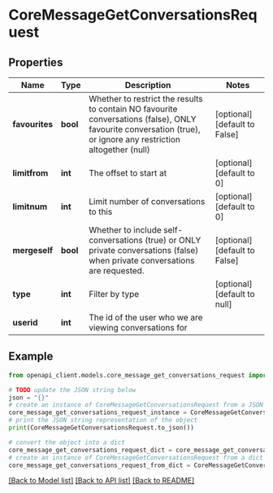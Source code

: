 # CoreMessageGetConversationsRequest


## Properties

Name | Type | Description | Notes
------------ | ------------- | ------------- | -------------
**favourites** | **bool** | Whether to restrict the results to contain NO favourite                 conversations (false), ONLY favourite conversation (true), or ignore any restriction altogether (null) | [optional] [default to False]
**limitfrom** | **int** | The offset to start at | [optional] [default to 0]
**limitnum** | **int** | Limit number of conversations to this | [optional] [default to 0]
**mergeself** | **bool** | Whether to include self-conversations (true) or ONLY private                     conversations (false) when private conversations are requested. | [optional] [default to False]
**type** | **int** | Filter by type | [optional] [default to null]
**userid** | **int** | The id of the user who we are viewing conversations for | 

## Example

```python
from openapi_client.models.core_message_get_conversations_request import CoreMessageGetConversationsRequest

# TODO update the JSON string below
json = "{}"
# create an instance of CoreMessageGetConversationsRequest from a JSON string
core_message_get_conversations_request_instance = CoreMessageGetConversationsRequest.from_json(json)
# print the JSON string representation of the object
print(CoreMessageGetConversationsRequest.to_json())

# convert the object into a dict
core_message_get_conversations_request_dict = core_message_get_conversations_request_instance.to_dict()
# create an instance of CoreMessageGetConversationsRequest from a dict
core_message_get_conversations_request_from_dict = CoreMessageGetConversationsRequest.from_dict(core_message_get_conversations_request_dict)
```
[[Back to Model list]](../README.md#documentation-for-models) [[Back to API list]](../README.md#documentation-for-api-endpoints) [[Back to README]](../README.md)


